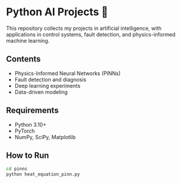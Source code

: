 # Python AI Projects 🤖

This repository collects my projects in artificial intelligence, with applications in control systems, fault detection, and physics-informed machine learning.

## Contents
- Physics-Informed Neural Networks (PINNs)
- Fault detection and diagnosis
- Deep learning experiments
- Data-driven modeling

## Requirements
- Python 3.10+
- PyTorch
- NumPy, SciPy, Matplotlib

## How to Run
```bash
cd pinns
python heat_equation_pinn.py
